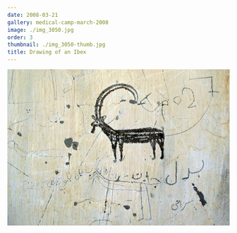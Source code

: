 ```yaml
---
date: 2008-03-21
gallery: medical-camp-march-2008
image: ./img_3050.jpg
order: 3
thumbnail: ./img_3050-thumb.jpg
title: Drawing of an Ibex
---
```


![Drawing of an Ibex](./img_3050.jpg)
